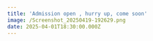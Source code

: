 ```yaml
---
title: 'Admission open , hurry up, come soon'
image: /Screenshot_20250419-192629.png
date: 2025-04-01T18:30:00.000Z
---
```


